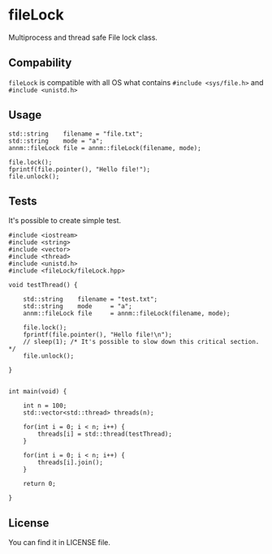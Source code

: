 # fileLock
Multiprocess and thread safe File lock class.

## Compability
`fileLock` is compatible with all OS what contains `#include <sys/file.h>` and `#include <unistd.h>`

## Usage

```
std::string    filename = "file.txt";
std::string    mode = "a";
annm::fileLock file = annm::fileLock(filename, mode);

file.lock();
fprintf(file.pointer(), "Hello file!");
file.unlock();
```

## Tests
It's possible to create simple test.

```
#include <iostream>
#include <string>
#include <vector>
#include <thread>
#include <unistd.h>
#include <fileLock/fileLock.hpp>

void testThread() {

    std::string    filename = "test.txt";
    std::string    mode     = "a";
    annm::fileLock file     = annm::fileLock(filename, mode);
    
    file.lock();
    fprintf(file.pointer(), "Hello file!\n");
    // sleep(1); /* It's possible to slow down this critical section. */
    file.unlock();

}


int main(void) {

    int n = 100;
    std::vector<std::thread> threads(n);

    for(int i = 0; i < n; i++) {
        threads[i] = std::thread(testThread);
    }

    for(int i = 0; i < n; i++) {
        threads[i].join();
    }

    return 0;

}
```

## License

You can find it in LICENSE file.